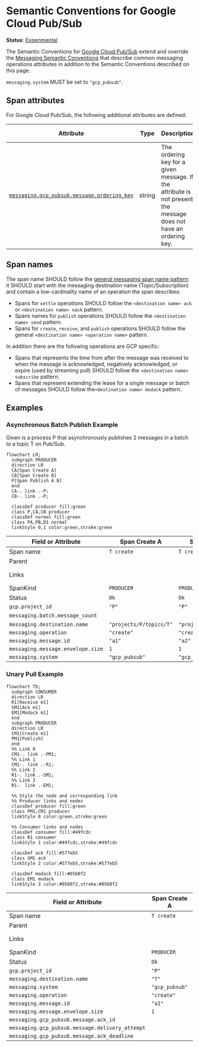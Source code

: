 <!--- Hugo front matter used to generate the website version of this page:
linkTitle: Google Cloud Pub/Sub
--->

# Semantic Conventions for Google Cloud Pub/Sub

**Status**: [Experimental][DocumentStatus]

The Semantic Conventions for [Google Cloud Pub/Sub](https://cloud.google.com/pubsub) extend and override the [Messaging Semantic Conventions](README.md) that describe common messaging operations attributes in addition to the Semantic Conventions described on this page.

`messaging.system` MUST be set to `"gcp_pubsub"`.

## Span attributes

For Google Cloud Pub/Sub, the following additional attributes are defined:

<!-- semconv messaging.gcp_pubsub(full,tag=tech-specific) -->
| Attribute  | Type | Description  | Examples  | [Requirement Level](https://opentelemetry.io/docs/specs/semconv/general/attribute-requirement-level/) | Stability |
|---|---|---|---|---|---|
| [`messaging.gcp_pubsub.message.ordering_key`](../attributes-registry/messaging.md) | string | The ordering key for a given message. If the attribute is not present, the message does not have an ordering key. | `ordering_key` | `Conditionally Required` If the message type has an ordering key set. | ![Experimental](https://img.shields.io/badge/-experimental-blue) |
<!-- endsemconv -->

## Span names

The span name SHOULD follow the [general messaging span name pattern](../messaging/gcp-pubsub.md): it SHOULD start with the messaging destination name (Topic/Subscription) and contain a low-cardinality name of an operation the span describes:

- Spans for `settle` operations SHOULD follow the `<destination name> ack` or `<destination name> nack` pattern.
- Spans names for `publish` operations SHOULD follow the `<destination name> send` pattern.
- Spans for `create`, `receive`, and `publish` operations SHOULD follow the general `<destination name> <operation name>` pattern.

In addition there are the following operations are GCP specific:

- Spans that represents the time from after the message was received to when the message is acknowledged, negatively acknowledged, or expire (used by streaming pull) SHOULD follow the `<destination name> subscribe` pattern.
- Spans that represent extending the lease for a single message or batch of messages SHOULD follow the`<destination name> modack` pattern.

## Examples

### Asynchronous Batch Publish Example

Given is a process P that asynchronously publishes 2 messages in a batch to a topic T on Pub/Sub.

```mermaid
flowchart LR;
  subgraph PRODUCER
  direction LR
  CA[Span Create A]
  CB[Span Create B]
  P[Span Publish A B]
  end
  CA-. link .-P;
  CB-. link .-P;

  classDef producer fill:green
  class P,CA,CB producer
  classDef normal fill:green
  class PA,PB,D1 normal
  linkStyle 0,1 color:green,stroke:green
```

| Field or Attribute | Span Create A | Span Create B | Span Publish A B |
|-|-|-|-|
| Span name | `T create` | `T create` | `publish` |
| Parent |  |  |  |
| Links |  |  | Span Create A, Span Create B |
| SpanKind | `PRODUCER` | `PRODUCER` | `CLIENT` |
| Status | `Ok` | `Ok` | `Ok` |
| `gcp.project_id` | `"P"` | `"P"` | `"P"` |
| `messaging.batch.message_count` |  |  | 2 |
| `messaging.destination.name` | `"projects/P/topics/T"` | `"projects/P/topics/T"` | `"projects/P/topics/T"` |
| `messaging.operation` | `"create"` | `"create"` | `"publish"` |
| `messaging.message.id` | `"a1"` | `"a2"` | |
| `messaging.message.envelope.size` | `1` | `1` | |
| `messaging.system` | `"gcp_pubsub"` | `"gcp_pubsub"` | `"gcp_pubsub"` |

### Unary Pull Example

```mermaid
flowchart TD;
  subgraph CONSUMER
  direction LR
  R1[Receive m1]
  SM1[Ack m1]
  EM1[Modack m1]
  end
  subgraph PRODUCER
  direction LR
  CM1[Create m1]
  PM1[Publish]
  end
  %% Link 0
  CM1-. link .-PM1;
  %% Link 1
  CM1-. link .-R1;
  %% Link 2
  R1-. link .-SM1;
  %% Link 3
  R1-. link .-EM1;

  %% Style the node and corresponding link
  %% Producer links and nodes
  classDef producer fill:green
  class PM1,CM1 producer
  linkStyle 0 color:green,stroke:green

  %% Consumer links and nodes
  classDef consumer fill:#49fcdc
  class R1 consumer
  linkStyle 1 color:#49fcdc,stroke:#49fcdc

  classDef ack fill:#577eb5
  class SM1 ack
  linkStyle 2 color:#577eb5,stroke:#577eb5

  classDef modack fill:#0560f2
  class EM1 modack
  linkStyle 3 color:#0560f2,stroke:#0560f2
```

| Field or Attribute | Span Create A | Span Publish A | Span Receive A | Span Modack A | Span Ack A |
|-|-|-|-|-|-|
| Span name | `T create` | `publish` |  `S receive` | `S modack` |`S ack` |
| Parent |  |  |  | |  |
| Links |  | Span Create A | Span Create A | Span Receive A | Span Receive A |
| SpanKind | `PRODUCER` | `PRODUCER` | `CONSUMER` |`CLIENT` |`CLIENT` |
| Status | `Ok` | `Ok` | `Ok` |`Ok` | `Ok` |
| `gcp.project_id` | `"P"` | `"P"` | `"P"` |  `"P"` |  `"P"` |
| `messaging.destination.name` | `"T"`| `"T"`| `"S"` | `"S"` |`"S"` |
| `messaging.system` | `"gcp_pubsub"` | `"gcp_pubsub"` | `"gcp_pubsub"` |  `"gcp_pubsub"` | `"gcp_pubsub"` |
| `messaging.operation` | `"create"` | `"publish"` | `"receive"` |  `"extend"` |  `"settle"` |
| `messaging.message.id` | `"a1"` | | `"a1"` | | |
| `messaging.message.envelope.size` | `1` | `1` | `1`  | | |
| `messaging.gcp_pubsub.message.ack_id` | | |  | `"ack_id1"` |`"ack_id1"` |
| `messaging.gcp_pubsub.message.delivery_attempt` | | |  | `0` |  |
| `messaging.gcp_pubsub.message.ack_deadline` | | |  | | `0` |

[DocumentStatus]: https://github.com/open-telemetry/opentelemetry-specification/tree/v1.26.0/specification/document-status.md
